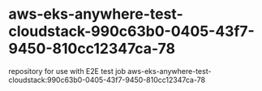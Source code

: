 # aws-eks-anywhere-test-cloudstack-990c63b0-0405-43f7-9450-810cc12347ca-78
repository for use with E2E test job aws-eks-anywhere-test-cloudstack:990c63b0-0405-43f7-9450-810cc12347ca-78
